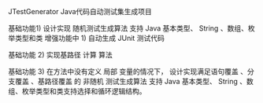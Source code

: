 JTestGenerator
Java代码自动测试集生成项目


基础功能1) 设计实现 随机测试生成算法 支持 Java 基本类型、 String 、数组、枚举类型和类
增强功能中  1) 自动生成 JUnit 测试代码

基础功能   2) 实现基路径 计算 算法

基础功能  3) 在方法中没有定义 局部 变量的情况下， 设计实现满足语句覆盖 、分支覆盖 、基路径覆盖 的 非随机 测试生成算法 支持 Java 基本类型、 String 、数组、枚举类型和类支持选择和循环逻辑结构。



